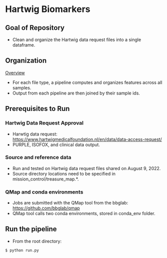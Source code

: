 # Hartwig Biomarkers

## Goal of Repository
* Clean and organize the Hartwig data request files into a single dataframe. 

## Organization
[Overview](overview.pdf)
* For each file type, a pipeline computes and organizes features across all samples. 
* Output from each pipeline are then joined by their sample ids.

## Prerequisites to Run

### Hartwig Data Request Approval
* Harwtig data request: https://www.hartwigmedicalfoundation.nl/en/data/data-access-request/ 
* PURPLE, ISOFOX, and clinical data output. 

### Source and reference data 
* Run and tested on Hartwig data request files shared on August 9, 2022.
* Source directory locations need to be specified in mission_control/treasure_map.*.

### QMap and conda environments
* Jobs are submitted with the QMap tool from the bbglab: https://github.com/bbglab/qmap
* QMap tool calls two conda environments, stored in conda_env folder.

## Run the pipeline
* From the root directory:
```
$ python run.py
```
